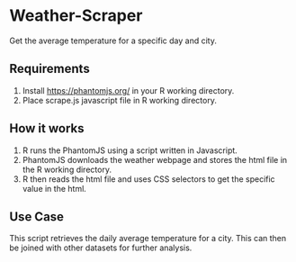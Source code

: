 # Weather-Scraper
Get the average temperature for a specific day and city.


## Requirements
1. Install https://phantomjs.org/ in your R working directory.
2. Place scrape.js javascript file in R working directory.

## How it works
1. R runs the PhantomJS using a script written in Javascript.
2. PhantomJS downloads the weather webpage and stores the html file in the R working directory.
3. R then reads the html file and uses CSS selectors to get the specific value in the html.

## Use Case
This script retrieves the daily average temperature for a city. This can then be joined with other datasets for further analysis. 
